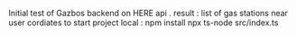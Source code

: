Initial test of Gazbos backend on HERE api . result : list of gas stations near user cordiates 
to start project local :
npm install
npx ts-node src/index.ts
